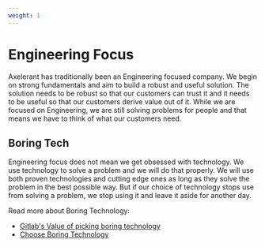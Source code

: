 ```yaml
---
weight: 1
---
```


# Engineering Focus

Axelerant has traditionally been an Engineering focused company. We begin on strong fundamentals and aim to build a robust and useful solution. The solution needs to be robust so that our customers can trust it and it needs to be useful so that our customers derive value out of it. While we are focused on Engineering, we are still solving problems for people and that means we have to think of what our customers need.

## Boring Tech

Engineering focus does not mean we get obsessed with technology. We use technology to solve a problem and we will do that properly. We will use both proven technologies and cutting edge ones as long as they solve the problem in the best possible way. But if our choice of technology stops use from solving a problem, we stop using it and leave it aside for another day.

Read more about Boring Technology:

- [Gitlab's Value of picking boring technology](https://about.gitlab.com/handbook/values/#boring-solutions)
- [Choose Boring Technology](https://boringtechnology.club/)
